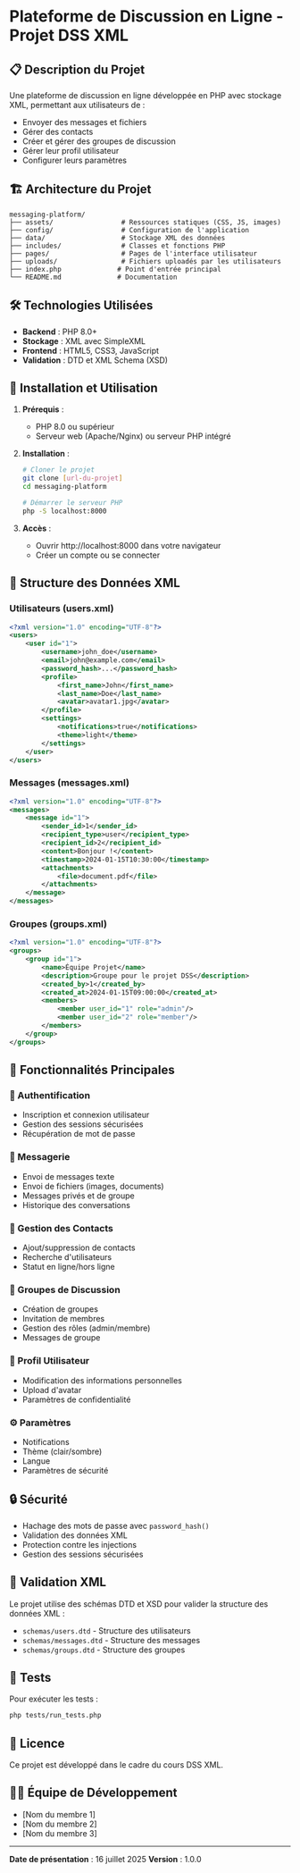 # Plateforme de Discussion en Ligne - Projet DSS XML

## 📋 Description du Projet

Une plateforme de discussion en ligne développée en PHP avec stockage XML, permettant aux utilisateurs de :
- Envoyer des messages et fichiers
- Gérer des contacts
- Créer et gérer des groupes de discussion
- Gérer leur profil utilisateur
- Configurer leurs paramètres

## 🏗️ Architecture du Projet

```
messaging-platform/
├── assets/                 # Ressources statiques (CSS, JS, images)
├── config/                 # Configuration de l'application
├── data/                   # Stockage XML des données
├── includes/               # Classes et fonctions PHP
├── pages/                  # Pages de l'interface utilisateur
├── uploads/                # Fichiers uploadés par les utilisateurs
├── index.php              # Point d'entrée principal
└── README.md              # Documentation
```

## 🛠️ Technologies Utilisées

- **Backend** : PHP 8.0+
- **Stockage** : XML avec SimpleXML
- **Frontend** : HTML5, CSS3, JavaScript
- **Validation** : DTD et XML Schema (XSD)

## 🚀 Installation et Utilisation

1. **Prérequis** :
   - PHP 8.0 ou supérieur
   - Serveur web (Apache/Nginx) ou serveur PHP intégré

2. **Installation** :
   ```bash
   # Cloner le projet
   git clone [url-du-projet]
   cd messaging-platform
   
   # Démarrer le serveur PHP
   php -S localhost:8000
   ```

3. **Accès** :
   - Ouvrir http://localhost:8000 dans votre navigateur
   - Créer un compte ou se connecter

## 📁 Structure des Données XML

### Utilisateurs (users.xml)
```xml
<?xml version="1.0" encoding="UTF-8"?>
<users>
    <user id="1">
        <username>john_doe</username>
        <email>john@example.com</email>
        <password_hash>...</password_hash>
        <profile>
            <first_name>John</first_name>
            <last_name>Doe</last_name>
            <avatar>avatar1.jpg</avatar>
        </profile>
        <settings>
            <notifications>true</notifications>
            <theme>light</theme>
        </settings>
    </user>
</users>
```

### Messages (messages.xml)
```xml
<?xml version="1.0" encoding="UTF-8"?>
<messages>
    <message id="1">
        <sender_id>1</sender_id>
        <recipient_type>user</recipient_type>
        <recipient_id>2</recipient_id>
        <content>Bonjour !</content>
        <timestamp>2024-01-15T10:30:00</timestamp>
        <attachments>
            <file>document.pdf</file>
        </attachments>
    </message>
</messages>
```

### Groupes (groups.xml)
```xml
<?xml version="1.0" encoding="UTF-8"?>
<groups>
    <group id="1">
        <name>Équipe Projet</name>
        <description>Groupe pour le projet DSS</description>
        <created_by>1</created_by>
        <created_at>2024-01-15T09:00:00</created_at>
        <members>
            <member user_id="1" role="admin"/>
            <member user_id="2" role="member"/>
        </members>
    </group>
</groups>
```

## 👥 Fonctionnalités Principales

### 🔐 Authentification
- Inscription et connexion utilisateur
- Gestion des sessions sécurisées
- Récupération de mot de passe

### 💬 Messagerie
- Envoi de messages texte
- Envoi de fichiers (images, documents)
- Messages privés et de groupe
- Historique des conversations

### 👥 Gestion des Contacts
- Ajout/suppression de contacts
- Recherche d'utilisateurs
- Statut en ligne/hors ligne

### 👥 Groupes de Discussion
- Création de groupes
- Invitation de membres
- Gestion des rôles (admin/membre)
- Messages de groupe

### 👤 Profil Utilisateur
- Modification des informations personnelles
- Upload d'avatar
- Paramètres de confidentialité

### ⚙️ Paramètres
- Notifications
- Thème (clair/sombre)
- Langue
- Paramètres de sécurité

## 🔒 Sécurité

- Hachage des mots de passe avec `password_hash()`
- Validation des données XML
- Protection contre les injections
- Gestion des sessions sécurisées

## 📝 Validation XML

Le projet utilise des schémas DTD et XSD pour valider la structure des données XML :

- `schemas/users.dtd` - Structure des utilisateurs
- `schemas/messages.dtd` - Structure des messages
- `schemas/groups.dtd` - Structure des groupes

## 🧪 Tests

Pour exécuter les tests :
```bash
php tests/run_tests.php
```

## 📄 Licence

Ce projet est développé dans le cadre du cours DSS XML.

## 👨‍💻 Équipe de Développement

- [Nom du membre 1]
- [Nom du membre 2]
- [Nom du membre 3]

---

**Date de présentation** : 16 juillet 2025
**Version** : 1.0.0 